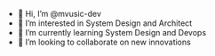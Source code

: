 - 👋 Hi, I’m @mvusic-dev
- 👀 I’m interested in System Design and Architect
- 🌱 I’m currently learning System Design and Devops
- 💞️ I’m looking to collaborate on new innovations
<!---
mvusic-dev/mvusic-dev is a ✨ special ✨ repository because its `README.md` (this file) appears on your GitHub profile.
You can click the Preview link to take a look at your changes.
--->
